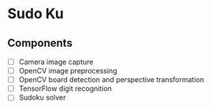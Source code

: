 # Sudo Ku

## Components
- [ ] Camera image capture
- [ ] OpenCV image preprocessing
- [ ] OpenCV board detection and perspective transformation
- [ ] TensorFlow digit recognition
- [ ] Sudoku solver